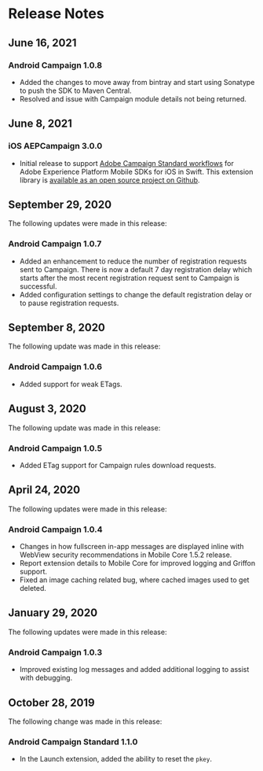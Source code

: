 # Release Notes

## June 16, 2021

### Android Campaign 1.0.8

* Added the changes to move away from bintray and start using Sonatype to push the SDK to Maven Central.
* Resolved and issue with Campaign module details not being returned.

## June 8, 2021

### iOS AEPCampaign 3.0.0

* Initial release to support [Adobe Campaign Standard workflows](./README.md) for Adobe Experience Platform Mobile SDKs for iOS in Swift. This extension library is [available as an open source project on Github](https://github.com/adobe/aepsdk-campaign-ios).

## September 29, 2020

The following updates were made in this release:

### Android Campaign 1.0.7

* Added an enhancement to reduce the number of registration requests sent to Campaign. There is now a default 7 day registration delay which starts after the most recent registration request sent to Campaign is successful.
* Added configuration settings to change the default registration delay or to pause registration requests.

## September 8, 2020

The following update was made in this release:

### Android Campaign 1.0.6

* Added support for weak ETags.

## August 3, 2020

The following update was made in this release:

### Android Campaign 1.0.5

* Added ETag support for Campaign rules download requests.

## April 24, 2020

The following updates were made in this release:

### Android Campaign 1.0.4

* Changes in how fullscreen in-app messages are displayed inline with WebView security recommendations in Mobile Core 1.5.2 release.
* Report extension details to Mobile Core for improved logging and Griffon support.
* Fixed an image caching related bug, where cached images used to get deleted.

## January 29, 2020

The following updates were made in this release:

### Android Campaign 1.0.3

* Improved existing log messages and added additional logging to assist with debugging.

## October 28, 2019

The following change was made in this release:

### Android Campaign Standard 1.1.0

* In the Launch extension, added the ability to reset the `pkey`.

